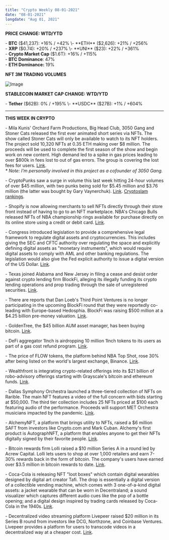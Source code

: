 ```yaml
---
title: "Crypto Weekly 08-01-2021"
date: "08-01-2021"
longdate: "Aug 01, 2021"
---
```


**PRICE CHANGE: WTD/YTD**

\- **BTC** ($41,237): +16% / +42%  
\- **ETH** ($2,626): +21% / +256%  
\- **XRP** ($0.74): +20% / +237%  
\- **UNI** ($23): +22% / +361%  
\- **Crypto Market Cap** ($1.6T): +16% / +115%   
\- **BTC Dominance**: 47%  
\- **ETH Dominance:** 19%  


**NFT 3M TRADING VOLUMES**

![Image](/images/08-01-2021-1.png)



**STABLECOIN MARKET CAP CHANGE: WTD/YTD**

\- **Tether** ($62B): 0% / +195%  
\- **USDC** ($27B): +1% / +604%



---

**THIS WEEK IN CRYPTO**

\- Mila Kunis' Orchard Farm Productions, Big Head Club, 3050 Gang and Stoner Cats released the first ever animated short series via NFTs. The show called Stoner Cats will only be available to watch to its NFT holders. The project sold 10,320 NFTs at 0.35 ETH making over $8 million. The proceeds will be used to complete the first season of the show and begin work on new content. High demand led to a spike in gas prices leading to over $800k in fees lost to out of gas errors. The group is covering the lost fees for users. [Link](https://news.bitcoin.com/mila-kunis-stoner-cats-nft-sale-pulls-8m-series-can-only-watched-nft-holders/).   
*\* Note: I'm personally involved in this project as a cofounder of 3050 Gang.*  
  
\- CryptoPunks saw a surge in volume this last week hitting 24-hour volumes of over $45 million, with two punks being sold for $5.45 million and $3.76 million (the latter was bought by Gary Vaynerchuk). [Link](https://beincrypto.com/cryptopunks-mania-continues-as-24-hour-volume-soars-to-46m/). [Cryptoslam rankings](https://www.cryptoslam.io/).  
  
\- Shopify is now allowing merchants to sell NFTs directly through their store front instead of having to go to an NFT marketplace. NBA's Chicago Bulls released NFTs of NBA championship rings available for purchase directly on its online store using a credit or debit card. [Link](https://techcrunch.com/2021/07/27/shopify-now-allowing-imerchants-to-sell-nfts-directly-through-their-storefronts/).    
  
\- Congress introduced legislation to provide a comprehensive legal framework to regulate digital assets and cryptocurrencies. This includes giving the SEC and CFTC authority over regulating the space and explicitly defining digital assets as "monetary instruments", which would require digital assets to comply with AML and other banking regulations. The legislation would also give the Fed explicit authority to issue a digital version of the US Dollar. [Link](https://www.coindesk.com/congressman-introduces-new-legislation-to-regulate-digital-assets).   
  
\- Texas joined Alabama and New Jersey in filing a cease and desist order against crypto lending firm BlockFi, alleging its illegally funding its crypto lending operations and prop trading through the sale of unregistered securities. [Link](https://cointelegraph.com/news/texas-alleges-that-blockfi-is-offering-unregistered-securities).   
  
\- There are reports that Dan Loeb's Third Point Ventures is no longer participating in the upcoming BlockFi round that they were reportedly co-leading with Europe-based Hedosphia. BlockFi was raising $500 million at a $4.25 billion pre-money valuation. [Link](https://www.coindesk.com/podcasts/the-breakdown-with-nlw/blockfi-investor-out-regulatory-uncertainty).   
  
\- GoldenTree, the $45 billion AUM asset manager, has been buying bitcoin. [Link](https://www.coindesk.com/goldentree-adds-bitcoin-to-its-balance-sheet-report).   
  
\- DeFi aggregator 1Inch is airdropping 10 million 1Inch tokens to its users as part of a gas cost refund program. [Link](https://www.coindesk.com/1inch-to-airdrop-10m-tokens-to-defi-users-to-refund-gas-costs).   
  
\- The price of FLOW tokens, the platform behind NBA Top Shot, rose 30% after being listed on the world's largest exchange, Binance. [Link](https://www.coindesk.com/flow-token-from-dapper-labs-soars-after-binance-listing).   
  
\- Wealthfront is integrating crypto-related offerings into its $21 billion of robo-advisory offerings starting with Grayscale's bitcoin and ethereum funds. [Link](https://www.theblockcrypto.com/linked/113102/robo-advisor-wealthfront-adds-support-for-grayscales-bitcoin-and-ether-funds).   
  
\- Dallas Symphony Orchestra launched a three-tiered collection of NFTs on Rarible. The main NFT features a video of the full concern with bids starting at $50,000. The third tier collection includes 25 NFTs priced at $100 each featuring audio of the performance. Proceeds will support MET Orchestra musicians impacted by the pandemic. [Link](https://www.theblockcrypto.com/post/112951/the-dallas-symphony-orchestra-is-selling-a-collection-of-nfts).   
  
\- AlchemyNFT, a platform that brings utility to NFTs, raised a $6 million SAFT from investors like Crypto.com and Mark Cuban. Alchemy's first product is AutographNFT, a platform that enables anyone to get their NFTs digitally signed by their favorite people. [Link](https://www.theblockcrypto.com/post/112933/mark-cuban-nft-project-alchemynft-saft-funding).   
  
\- Bitcoin rewards firm Lolli raised a $10 million Series A in a round led by Acrew Capital. Lolli lets users to shop at over 1,000 retailers and earn 7-30% rewards back in the form of bitcoin. The company's users have earned over $3.5 million in bitcoin rewards to date. [Link](https://www.theblockcrypto.com/post/112757/bitcoin-rewards-provider-lolli-series-a-funding-acrew).   
  
\- Coca-Cola is releasing NFT "loot boxes" which contain digital wearables designed by digital art creator Tafi. The drop is essentially a digital version of a collectible vending machine, which comes with 3 one-of-a-kind digital assets: a jacket wearable that can be worn in Decentraland; a sound visualizer which captures different audio cues like the pop of a bottle opening; and a digital design inspired by trading cards released by Coca-Cola in the 1940s. [Link](https://www.theblockcrypto.com/post/112779/coca-cola-creates-its-first-collection-of-brand-inspired-nfts).   
  
\- Decentralized video streaming platform Livepeer raised $20 million in its Series B round from investors like DCG, Northzone, and Coinbase Ventures. Livepeer provides a platform for users to transcode videos in a decentralized way at a cheaper cost. [Link](https://www.theblockcrypto.com/post/112920/ethereum-video-streaming-platform-livepeer-20-million-series-b).